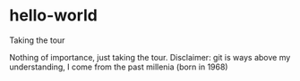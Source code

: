 # hello-world
Taking the tour

Nothing of importance, just taking the tour.
Disclaimer: git is ways above my understanding,
I come from the past millenia (born in 1968)
